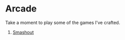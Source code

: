 # Arcade

Take a moment to play some of the games I've crafted.

1. [Smashout](https://pacna.github.io/smashout/)
